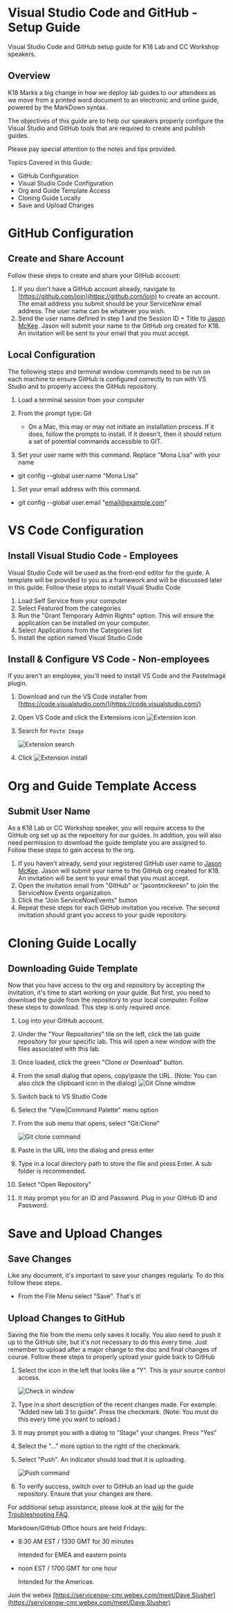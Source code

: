 # Visual Studio Code and GitHub - Setup Guide

Visual Studio Code and GitHub setup guide for K18 Lab and CC Workshop speakers.

## Overview

K18 Marks a big change in how we deploy lab guides to our attendees as we move from a printed word document to an electronic and online guide, powered by the MarkDown syntax.

The objectives of this guide are to help our speakers properly configure the Visual Studio and GitHub tools that are required to create and publish guides.

Please pay special attention to the notes and tips provided.

Topics Covered in this Guide:

* GitHub Configuration
* Visual Studio Code Configuration
* Org and Guide Template Access
* Cloning Guide Locally
* Save and Upload Changes

# GitHub Configuration

## Create and Share Account

Follow these steps to create and share your GitHub account:

1. If you don't have a GitHub account already, navigate to [https://github.com/join](https://github.com/join) to create an account. The email address you submit should be your ServiceNow email address. The user name can be whatever you wish.
1. Send the user name defined in step 1 and the Session ID + Title to [Jason McKee](mailto:jason.mckee@servicenow.com). Jason will submit your name to the GitHub org created for K18. An invitation will be sent to your email that you must accept.

## Local Configuration

The following steps and terminal window commands need to be run on each machine to ensure GitHub is configured correctly to run with VS Studio and to properly access the GitHub repository. 

1. Load a terminal session from your computer
1. From the prompt type: Git

    * On a Mac, this may or may not initiate an installation process. If it does, follow the prompts to install. If it doesn't, then it should return a set of potential commands accessible to GIT.
1. Set your user name with this command. Replace "Mona Lisa" with your name 
* git config --global user.name "Mona Lisa"
1. Set your email address with this command. 
* git config --global user.email "email@example.com"

# VS Code Configuration

## Install Visual Studio Code - Employees

Visual Studio Code will be used as the front-end editor for the guide. A template will be provided to you as a framework and will be discussed later in this guide. Follow these steps to install Visual Studio Code

1. Load Self Service from your computer
1. Select Featured from the categories
1. Run the "Grant Temporary Admin Rights" option. This will ensure the application can be installed on your computer.
1. Select Applications from the Categories list
1. Install the option named Visual Studio Code

## Install & Configure VS Code - Non-employees

If you aren't an employee, you'll need to install VS Code and the PasteImage plugin.

1. Download and run the VS Code installer from [https://code.visualstudio.com/](https://code.visualstudio.com/)
1. Open VS Code and click the Extensions icon ![Extension icon](images/extensions_icon.png)
1. Search for `Paste Image`

    ![Extension search ](images/extension_search.png)
1. Click ![Extension install](images/extension_install.png)

# Org and Guide Template Access

## Submit User Name

As a K18 Lab or CC Workshop speaker, you will require access to the GitHub org set up as the repository for our guides. In addition, you will also need permission to download the guide template you are assigned to. Follow these steps to gain access to the org. 

1. If you haven't already, send your registered GitHub user name to [Jason McKee](mailto:jason.mckee@servicenow.com). Jason will submit your name to the GitHub org created for K18. An invitation will be sent to your email that you must accept.
1. Open the invitation email from "GitHub" or "jasontmckeesn" to join the ServiceNow Events organization. 
1. Click the "Join ServiceNowEvents" button
1. Repeat these steps for each GitHub invitation you receive. The second invitation should grant you access to your guide repository.

# Cloning Guide Locally

## Downloading Guide Template

Now that you have access to the org and repository by accepting the invitation, it's time to start working on your guide. But first, you need to download the guide from the repository to your local computer. Follow these steps to download. This step is only required once. 

1. Log into your GitHub account. 
1. Under the "Your Repositories" tile on the left, click the lab guide repository for your specific lab. This will open a new window with the files associated with this lab. 
1. Once loaded, click the green "Clone or Download" button. 
1. From the small dialog that opens, copy\paste the URL. (Note: You can also click the clipboard icon in the dialog)
  ![Git Clone window](images/clone_download_window.jpeg)
1. Switch back to VS Studio Code
1. Select the "View|Command Palette" menu option
1. From the sub menu that opens, select "Git:Clone"

    ![Git clone command](images/git_clone.jpeg) 

1. Paste in the URL into the dialog and press enter
1. Type in a local directory path to store the file and press Enter. A sub folder is recommended.
1. Select "Open Repository"
1. It may prompt you for an ID and Password. Plug in your GitHub ID and Password. 

# Save and Upload Changes

## Save Changes

Like any document, it's important to save your changes regularly. To do this follow these steps. 

* From the File Menu select "Save". That's it! 

## Upload Changes to GitHub

Saving the file from the menu only saves it locally. You also need to push it up to the GitHub site, but it's not necessary to do this every time. Just remember to upload after a major change to the doc and final changes of course. Follow these steps to properly upload your guide back to GitHub

1. Select the icon in the left that looks like a "Y". This is your source control access. 

    ![Check in window](images/checkin.jpeg)

1. Type in a short description of the recent changes made. For example: "Added new lab 3 to guide". Press the checkmark. (Note: You must do this every time you want to upload.)
1. It may prompt you with a dialog to "Stage" your changes. Press "Yes"
1. Select the "..." more option to the right of the checkmark. 
1. Select "Push". An indicator should load that it is uploading. 

     ![Push command](images/push.jpeg)
1. To verify success, switch over to GitHub an load up the guide repository. Ensure that your changes are there.

For additional setup assistance, please look at the [wiki](https://github.com/ServiceNowEvents/VSCode-Setup-Guide/wiki) for the [Troubleshooting FAQ](https://github.com/ServiceNowEvents/VSCode-Setup-Guide/wiki/Troubleshooting-FAQ).

Markdown/GitHub Office hours are held Fridays:

* 8:30 AM EST / 1330 GMT for 30 minutes 

     Intended for EMEA and eastern points

* noon EST / 1700 GMT for one hour

    Intended for the Americas. 
    
Join the webex [https://servicenow-cmr.webex.com/meet/Dave.Slusher](https://servicenow-cmr.webex.com/meet/Dave.Slusher)